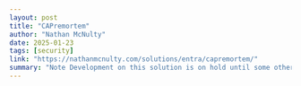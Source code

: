 ```yaml
---
layout: post
title: "CAPremortem"
author: "Nathan McNulty"
date: 2025-01-23
tags: [security]
link: "https://nathanmcnulty.com/solutions/entra/capremortem/"
summary: "Note Development on this solution is on hold until some other projects are finished. Plan to revisit in the second half of 2025."
---
```

